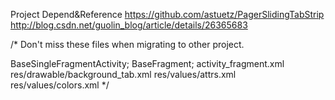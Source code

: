 Project Depend&Reference
https://github.com/astuetz/PagerSlidingTabStrip
http://blog.csdn.net/guolin_blog/article/details/26365683

/*
Don't miss these files when migrating to other project.

BaseSingleFragmentActivity;
BaseFragment;
activity_fragment.xml
res/drawable/background_tab.xml
res/values/attrs.xml
res/values/colors.xml
*/